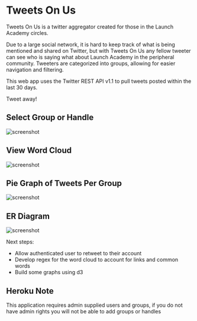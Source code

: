 Tweets On Us
=============
Tweets On Us is a twitter aggregator created for those in the Launch Academy circles. 

Due to a large social network, it is hard to keep track of what is being mentioned and shared on Twitter, but with Tweets On Us any fellow tweeter can see who is saying what about Launch Academy in the peripheral community.
Tweeters are categorized into groups, allowing for easier navigation and filtering.

This web app uses the Twitter REST API v1.1 to pull tweets posted within the last 30 days.

Tweet away!

Select Group or Handle
-----------------
![screenshot](http://i.imgur.com/0sxlGkz.png)

View Word Cloud
-----------------
![screenshot](http://i.imgur.com/GrU0whd.png)

Pie Graph of Tweets Per Group
-----------------
![screenshot](http://i.imgur.com/8BLU7Nm.png)

ER Diagram
------------------
![screenshot](http://i.imgur.com/XU4TjYc.png)


Next steps:
- Allow authenticated user to retweet to their account
- Develop regex for the word cloud to account for links and common words
- Build some graphs using d3

Heroku Note
---
This application requires admin supplied users and groups, if you do not have admin rights you will not be able to add groups or handles




